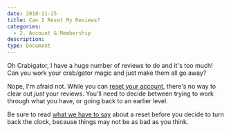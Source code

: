 ```yaml
---
date: 2018-11-25
title: Can I Reset My Reviews?
categories:
  - 2. Account & Membership
description:
type: Document
---
```

Oh Crabigator, I have a huge number of reviews to do and it's too much! Can you work your crab/gator magic and just make them all go away?

Nope, I'm afraid not. While you can [reset your account](x), there's no way to clear out _just_ your reviews. You'll need to decide between trying to work through what you have, or going back to an earlier level.

Be sure to read [what we have to say](x) about a reset before you decide to turn back the clock, because things may not be as bad as you think.
